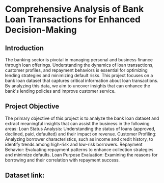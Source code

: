 # Comprehensive Analysis of Bank Loan Transactions for Enhanced Decision-Making
## Introduction
The banking sector is pivotal in managing personal and business finance through loan offerings. Understanding the dynamics of loan transactions, customer profiles, and repayment behaviors is essential for optimizing lending strategies and minimizing default risks. This project focuses on a bank loan dataset that captures critical information about loan transactions. By analyzing this data, we aim to uncover insights that can enhance the bank's lending policies and improve customer service.
## Project Objective
The primary objective of this project is to analyze the bank loan dataset and extract meaningful insights that can assist the business in the following areas:
Loan Status Analysis: Understanding the status of loans (approved, declined, paid, defaulted) and their impact on revenue.
Customer Profiling: Analyzing borrower characteristics, such as income and credit history, to identify trends among high-risk and low-risk borrowers.
Repayment Behavior: Evaluating repayment patterns to enhance collection strategies and minimize defaults.
Loan Purpose Evaluation: Examining the reasons for borrowing and their correlation with repayment success.
## Dataset link:


